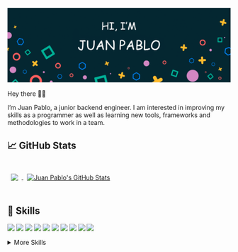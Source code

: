 ![Juan Pablo's GitHub Banner](./assets/Banner.png)

Hey there 👋🏽

I’m Juan Pablo, a junior backend engineer. I am interested in improving my skills as a programmer as well as learning new tools, frameworks and methodologies to work in a team.


## &#x1f4c8; GitHub Stats

<br>

<a href="https://github.com/juanpablo-nunez">
  <img align="center" style="margin:0.5rem" src="https://github-readme-stats.vercel.app/api/top-langs/?username=juanpablo-nunez&hide=html,css,smali,cMake&title_color=ffffff&text_color=c9cacc&icon_color=4AB197&bg_color=1A2B34" />
</a>

<a href="https://github.com/juanpablo-nunez">
  <img align="center" style="margin:0.5rem" src="https://github-readme-stats.vercel.app/api?username=juanpablo-nunez&show_icons=true&line_height=27&count_private=true&title_color=ffffff&text_color=c9cacc&icon_color=4AB097&bg_color=1A2B34" alt="Juan Pablo's GitHub Stats" />
</a>

<br>
<br>

## 💼 Skills

![](https://img.shields.io/badge/Code-Angular-informational?style=flat&logo=angular&logoColor=white&color=4AB197)
![](https://img.shields.io/badge/Code-JavaScript-informational?style=flat&logo=JavaScript&logoColor=white&color=4AB197)
![](https://img.shields.io/badge/Code-TypeScript-informational?style=flat&logo=TypeScript&logoColor=white&color=4AB197)
![](https://img.shields.io/badge/Code-Java-informational?style=flat&logo=Java&logoColor=white&color=4AB197)
![](https://img.shields.io/badge/Code-CSharp-informational?style=flat&logo=c-sharp&logoColor=white&color=4AB197)
![](https://img.shields.io/badge/Code-Python-informational?style=flat&logo=Python&logoColor=white&color=4AB197)
![](https://img.shields.io/badge/Code-Node.js-informational?style=flat&logo=Node.js&logoColor=white&color=4AB197)
![](https://img.shields.io/badge/Code-NestJs-informational?style=flat&logo=NestJs&logoColor=white&color=4AB197)
![](https://img.shields.io/badge/Code-Dart-informational?style=flat&logo=Dart&logoColor=white&color=4AB197)
![](https://img.shields.io/badge/Code-Flutter-informational?style=flat&logo=Flutter&logoColor=white&color=4AB197)

<details>
<summary>More Skills</summary>
<br>

![](https://img.shields.io/badge/Style-CSS-informational?style=flat&logo=css3&logoColor=white&color=4AB197)
![](https://img.shields.io/badge/Style-Sass-informational?style=flat&logo=Sass&logoColor=white&color=4AB197)

<br>

![](https://img.shields.io/badge/Test-Jest-informational?style=flat&logo=jest&logoColor=white&color=4AB197)

<br>

![](https://img.shields.io/badge/Tools-Docker-informational?style=flat&logo=docker&logoColor=white&color=4AB197)
![](https://img.shields.io/badge/Tools-NPM-informational?style=flat&logo=npm&logoColor=white&color=4AB197)
![](https://img.shields.io/badge/Tools-Postman-informational?style=flat&logo=Postman&logoColor=white&color=4AB197)
![](https://img.shields.io/badge/Tools-Photoshop-informational?style=flat&logo=Adobe-Photoshop&logoColor=white&color=4AB197)
![](https://img.shields.io/badge/Tools-GitHub-informational?style=flat&logo=GitHub&logoColor=white&color=4AB197)
![](https://img.shields.io/badge/Tools-GitLab-informational?style=flat&logo=GitLab&logoColor=white&color=4AB197)
![](https://img.shields.io/badge/Tools-Windows-informational?style=flat&logo=Windows&logoColor=white&color=4AB197)
![](https://img.shields.io/badge/Tools-macOs-informational?style=flat&logo=macOs&logoColor=white&color=4AB197)
![](<https://img.shields.io/badge/Tools-Visual Studio Code-informational?style=flat&logo=Visual Studio Code&logoColor=white&color=4AB197>)
![](<https://img.shields.io/badge/Tools-Pycharm-informational?style=flat&logo=Pycharm&logoColor=white&color=4AB197>)
![](<https://img.shields.io/badge/Tools-Android Studio-informational?style=flat&logo=Android Studio&logoColor=white&color=4AB197>)
![](<https://img.shields.io/badge/Tools-Xcode-informational?style=flat&logo=Xcode&logoColor=white&color=4AB197>)



</details>

<br>